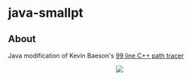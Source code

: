 # java-smallpt

## About
Java modification of Kevin Baeson's [99 line C++ path tracer](http://www.kevinbeason.com/smallpt/)

<p align="center"><img src="https://github.com/matt77hias/smallpt/blob/master/res/image.png" ></p>
